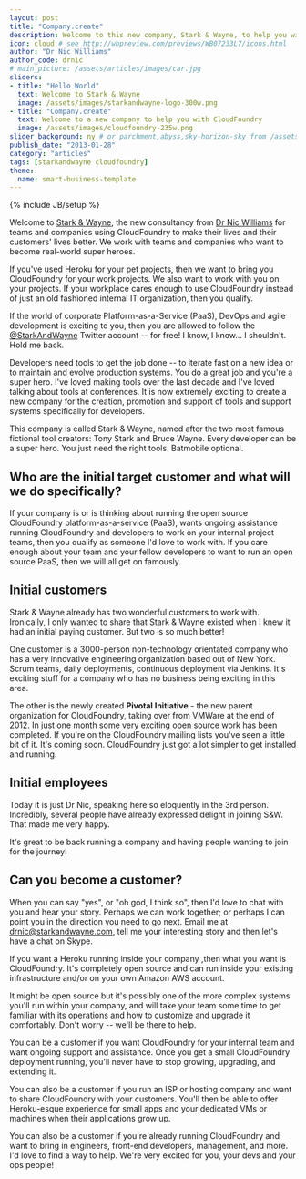 ```yaml
---
layout: post
title: "Company.create"
description: Welcome to this new company, Stark & Wayne, to help you with CloudFoundry and your internal DevOps
icon: cloud # see http://wbpreview.com/previews/WB07233L7/icons.html
author: "Dr Nic Williams"
author_code: drnic
# main_picture: /assets/articles/images/car.jpg
sliders:
- title: "Hello World"
  text: Welcome to Stark & Wayne
  image: /assets/images/starkandwayne-logo-300w.png
- title: "Company.create"
  text: Welcome to a new company to help you with CloudFoundry
  image: /assets/images/cloudfoundry-235w.png
slider_background: ny # or parchment,abyss,sky-horizon-sky from /assets/sliders
publish_date: "2013-01-28"
category: "articles"
tags: [starkandwayne cloudfoundry]
theme:
  name: smart-business-template
---
```

{% include JB/setup %}

Welcome to [Stark & Wayne](http://starkandwayne.com), the new consultancy from [Dr Nic Williams](http://drniwilliams.com) for teams and companies using CloudFoundry to make their lives and their customers' lives better. We work with teams and companies who want to become real-world super heroes.

If you've used Heroku for your pet projects, then we want to bring you CloudFoundry for your work projects. We also want to work with you on your projects. If your workplace cares enough to use CloudFoundry instead of just an old fashioned internal IT organization, then you qualify.

If the world of corporate Platform-as-a-Service (PaaS), DevOps and agile development is exciting to you, then you are allowed to follow the [@StarkAndWayne](https://twitter.com/StarkAndWayne) Twitter account -- for free! I know, I know... I shouldn't. Hold me back.

Developers need tools to get the job done -- to iterate fast on a new idea or to maintain and evolve production systems. You do a great job and you're a super hero. I've loved making tools over the last decade and I've loved talking about tools at conferences. It is now extremely exciting to create a new company for the creation, promotion and support of tools and support systems specifically for developers.

This company is called Stark & Wayne, named after the two most famous fictional tool creators: Tony Stark and Bruce Wayne. Every developer can be a super hero. You just need the right tools. Batmobile optional.

## Who are the initial target customer and what will we do specifically?

If your company is or is thinking about running the open source CloudFoundry platform-as-a-service (PaaS), wants ongoing assistance running CloudFoundry and developers to work on your internal project teams, then you qualify as someone I'd love to work with. If you care enough about your team and your fellow developers to want to run an open source PaaS, then we will all get on famously.

## Initial customers

Stark & Wayne already has two wonderful customers to work with. Ironically, I only wanted to share that Stark & Wayne existed when I knew it had an initial paying customer. But two is so much better!

One customer is a 3000-person non-technology orientated company who has a very innovative engineering organization based out of New York. Scrum teams, daily deployments, continuous deployment via Jenkins. It's exciting stuff for a company who has no business being exciting in this area.

The other is the newly created **Pivotal Initiative** - the new parent organization for CloudFoundry, taking over from VMWare at the end of 2012. In just one month some very exciting open source work has been completed. If you're on the CloudFoundry mailing lists you've seen a little bit of it. It's coming soon. CloudFoundry just got a lot simpler to get installed and running.

## Initial employees

Today it is just Dr Nic, speaking here so eloquently in the 3rd person. Incredibly, several people have already expressed delight in joining S&W. That made me very happy.

It's great to be back running a company and having people wanting to join for the journey!

## Can you become a customer?

When you can say "yes", or "oh god, I think so", then I'd love to chat with you and hear your story. Perhaps we can work together; or perhaps I can point you in the direction you need to go next. Email me at [drnic@starkandwayne.com](mailto:&#x64;&#x72;&#x6E;&#x69;&#x63;&#x40;&#x73;&#x74;&#x61;&#x72;&#x6B;&#x61;&#x6E;&#x64;&#x77;&#x61;&#x79;&#x6E;&#x65;&#x2E;&#x63;&#x6F;&#x6D;), tell me your interesting story and then let's have a chat on Skype.

If you want a Heroku running inside your company ,then what you want is CloudFoundry. It's completely open source and can run inside your existing infrastructure and/or on your own Amazon AWS account.

It might be open source but it's possibly one of the more complex systems you'll run within your company, and will take your team some time to get familiar with its operations and how to customize and upgrade it comfortably. Don't worry -- we'll be there to help.

You can be a customer if you want CloudFoundry for your internal team and want ongoing support and assistance. Once you get a small CloudFoundry deployment running, you'll never have to stop growing, upgrading, and extending it.

You can also be a customer if you run an ISP or hosting company and want to share CloudFoundry with your customers. You'll then be able to offer Heroku-esque experience for small apps and your dedicated VMs or machines when their applications grow up.

You can also be a customer if you're already running CloudFoundry and want to bring in engineers, front-end developers, management, and more. I'd love to find a way to help. We're very excited for you, your devs and your ops people!
